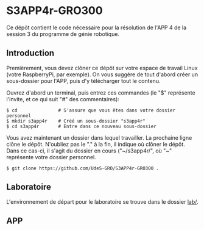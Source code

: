 # S3APP4r-GRO300

Ce dépôt contient le code nécessaire pour la résolution de l'APP 4 de la session 3 du programme de génie robotique.

## Introduction

Premièrement, vous devez clôner ce dépôt sur votre espace de travail Linux (votre RaspberryPi, par exemple).
On vous suggère de tout d'abord créer un sous-dossier pour l'APP, puis d'y télécharger tout le contenu.

Ouvrez d'abord un terminal, puis entrez ces commandes (le "$" représente l'invite, et ce qui suit "#" des commentaires):

```
$ cd               # S'assure que vous êtes dans votre dossier personnel
$ mkdir s3app4r    # Créé un sous-dossier "s3app4r"
$ cd s3app4r       # Entre dans ce nouveau sous-dossier
```

Vous avez maintenant un dossier dans lequel travailler.
La prochaine ligne clône le dépôt.
N'oubliez pas le "." à la fin, il indique où clôner le dépôt.
Dans ce cas-ci, il s'agit du dossier en cours ("\~/s3app4r/", où "\~" représente votre dossier personnel.

```
$ git clone https://github.com/UdeS-GRO/S3APP4r-GRO300 .
```

## Laboratoire 

L'environnement de départ pour le laboratoire se trouve dans le dossier [lab/](lab/).

## APP
